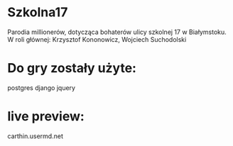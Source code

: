 # Szkolna17
Parodia millionerów, dotycząca bohaterów ulicy szkolnej 17 w Białymstoku. W roli głównej: Krzysztof Kononowicz, Wojciech Suchodolski

# Do gry zostały użyte:
postgres
django
jquery

# live preview:
carthin.usermd.net

